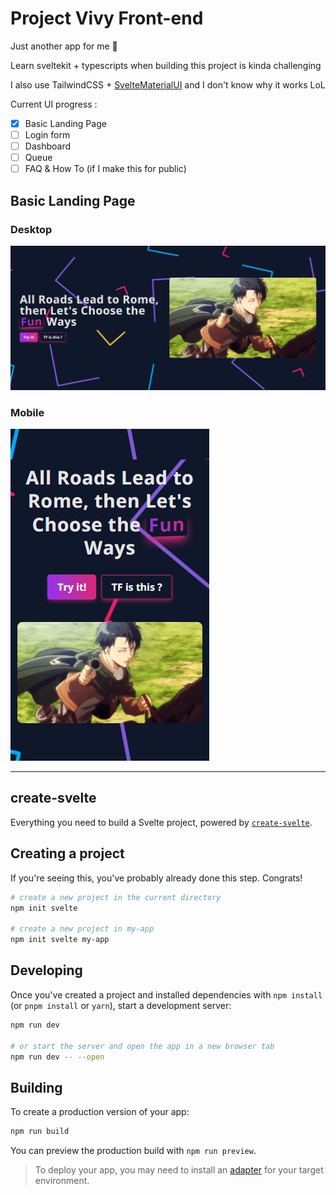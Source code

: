 # Project Vivy Front-end
Just another app for me 🤭

Learn sveltekit + typescripts when building this project is kinda challenging

I also use TailwindCSS + [SvelteMaterialUI](https://sveltematerialui.com/) and I don't know why it works LoL

Current UI progress :
- [x] Basic Landing Page
- [ ] Login form
- [ ] Dashboard
- [ ] Queue
- [ ] FAQ & How To (if I make this for public)

## Basic Landing Page

### Desktop
![Basic Landing Page](https://raw.githubusercontent.com/wahyusa/vivy/main/docs/vivy-desktop.png)

### Mobile
![Basic Landing Page](https://raw.githubusercontent.com/wahyusa/vivy/main/docs/vivy-mobile.png)

-------------------------------------

## create-svelte

Everything you need to build a Svelte project, powered by [`create-svelte`](https://github.com/sveltejs/kit/tree/master/packages/create-svelte).

## Creating a project

If you're seeing this, you've probably already done this step. Congrats!

```bash
# create a new project in the current directory
npm init svelte

# create a new project in my-app
npm init svelte my-app
```

## Developing

Once you've created a project and installed dependencies with `npm install` (or `pnpm install` or `yarn`), start a development server:

```bash
npm run dev

# or start the server and open the app in a new browser tab
npm run dev -- --open
```

## Building

To create a production version of your app:

```bash
npm run build
```

You can preview the production build with `npm run preview`.

> To deploy your app, you may need to install an [adapter](https://kit.svelte.dev/docs/adapters) for your target environment.
